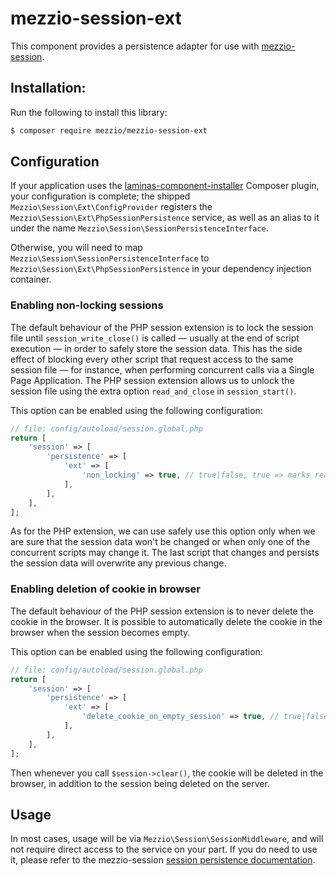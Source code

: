 # mezzio-session-ext

This component provides a persistence adapter for use with
[mezzio-session](https://docs.mezzio.dev/mezzio-session/).

## Installation:

Run the following to install this library:

```bash
$ composer require mezzio/mezzio-session-ext
```

## Configuration

If your application uses the [laminas-component-installer](https://docs.laminas.dev/laminas-component-installer)
Composer plugin, your configuration is complete; the shipped
`Mezzio\Session\Ext\ConfigProvider` registers the
`Mezzio\Session\Ext\PhpSessionPersistence` service, as well as an alias
to it under the name `Mezzio\Session\SessionPersistenceInterface`.

Otherwise, you will need to map `Mezzio\Session\SessionPersistenceInterface`
to `Mezzio\Session\Ext\PhpSessionPersistence` in your dependency
injection container.

### Enabling non-locking sessions

The default behaviour of the PHP session extension is to lock the session file
until `session_write_close()` is called — usually at the end of script execution
— in order to safely store the session data. This has the side effect of
blocking every other script that request access to the same session file — for
instance, when performing concurrent calls via a Single Page Application. The
PHP session extension allows us to unlock the session file using the extra
option `read_and_close` in `session_start()`.

This option can be enabled using the following configuration:

```php
// file: config/autoload/session.global.php
return [
    'session' => [
        'persistence' => [
            'ext' => [
                'non_locking' => true, // true|false, true => marks read_and_close as true
            ],
        ],
    ],
];
```

As for the PHP extension, we can use safely use this option only when we are sure
that the session data won't be changed or when only one of the concurrent scripts
may change it. The last script that changes and persists the session data will
overwrite any previous change.

### Enabling deletion of cookie in browser

The default behaviour of the PHP session extension is to never delete the cookie
in the browser. It is possible to automatically delete the cookie in the browser
when the session becomes empty.

This option can be enabled using the following configuration:

```php
// file: config/autoload/session.global.php
return [
    'session' => [
        'persistence' => [
            'ext' => [
                'delete_cookie_on_empty_session' => true, // true|false
            ],
        ],
    ],
];
```

Then whenever you call `$session->clear()`, the cookie will be deleted in
the browser, in addition to the session being deleted on the server.

## Usage

In most cases, usage will be via `Mezzio\Session\SessionMiddleware`,
and will not require direct access to the service on your part. If you do need
to use it, please refer to the mezzio-session [session persistence
documentation](https://docs.mezzio.dev/mezzio-session/persistence/).
